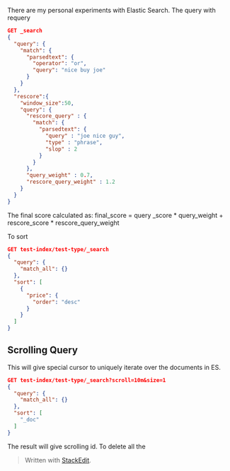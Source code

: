 
There are my personal experiments with Elastic Search.
The query with requery
```json
GET _search
{
  "query": {
    "match": {
      "parsedtext": {
        "operator": "or",
        "query": "nice buy joe"
      }
    }
  },
  "rescore":{
    "window_size":50,
    "query": {
      "rescore_query" : {
        "match": {
          "parsedtext": {
            "query" : "joe nice guy",
            "type" : "phrase",
            "slop" : 2
          }
        }
      },
      "query_weight" : 0.7,
      "rescore_query_weight" : 1.2
    }
  }
}
```

The final score calculated as:
final_score = query _score * query_weight + rescore_score * rescore_query_weight

To sort 
```json
GET test-index/test-type/_search
{
  "query": {
    "match_all": {}
  },
  "sort": [
    {
      "price": {
        "order": "desc"
      }
    }
  ]
}
```
## Scrolling Query
This will give special cursor to uniquely iterate over the documents in ES.
```json
GET test-index/test-type/_search?scroll=10m&size=1
{
  "query": {
    "match_all": {}
  },
  "sort": [
    "_doc"
  ]
}
```
The result will give scrolling id.
To delete all the 

> Written with [StackEdit](https://stackedit.io/).
<!--stackedit_data:
eyJoaXN0b3J5IjpbLTExNjk1ODUzOTEsNDQ2OTk1NjgxLDcwMT
AzNzEwNCw4NzYyMTUzMTksLTUxNTU1MTY1MywtOTY3NzI4ODEy
LDExMzcyNzM4MjIsMTIxMTk2MzAzOSw5ODU5MTkzNjUsMTQxMT
g2NjczXX0=
-->